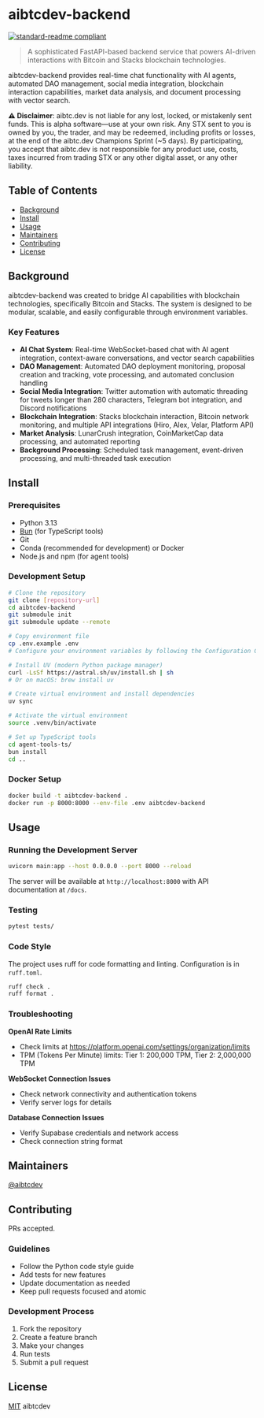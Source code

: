 # aibtcdev-backend

[![standard-readme compliant](https://img.shields.io/badge/readme%20style-standard-brightgreen.svg?style=flat-square)](https://github.com/RichardLitt/standard-readme)

> A sophisticated FastAPI-based backend service that powers AI-driven interactions with Bitcoin and Stacks blockchain technologies.

aibtcdev-backend provides real-time chat functionality with AI agents, automated DAO management, social media integration, blockchain interaction capabilities, market data analysis, and document processing with vector search.

**⚠️ Disclaimer**: aibtc.dev is not liable for any lost, locked, or mistakenly sent funds. This is alpha software—use at your own risk. Any STX sent to you is owned by you, the trader, and may be redeemed, including profits or losses, at the end of the aibtc.dev Champions Sprint (~5 days). By participating, you accept that aibtc.dev is not responsible for any product use, costs, taxes incurred from trading STX or any other digital asset, or any other liability.

## Table of Contents

- [Background](#background)
- [Install](#install)
- [Usage](#usage)
- [Maintainers](#maintainers)
- [Contributing](#contributing)
- [License](#license)

## Background

aibtcdev-backend was created to bridge AI capabilities with blockchain technologies, specifically Bitcoin and Stacks. The system is designed to be modular, scalable, and easily configurable through environment variables.

### Key Features

- **AI Chat System**: Real-time WebSocket-based chat with AI agent integration, context-aware conversations, and vector search capabilities
- **DAO Management**: Automated DAO deployment monitoring, proposal creation and tracking, vote processing, and automated conclusion handling
- **Social Media Integration**: Twitter automation with automatic threading for tweets longer than 280 characters, Telegram bot integration, and Discord notifications
- **Blockchain Integration**: Stacks blockchain interaction, Bitcoin network monitoring, and multiple API integrations (Hiro, Alex, Velar, Platform API)
- **Market Analysis**: LunarCrush integration, CoinMarketCap data processing, and automated reporting
- **Background Processing**: Scheduled task management, event-driven processing, and multi-threaded task execution


## Install

### Prerequisites

- Python 3.13
- [Bun](https://bun.sh/) (for TypeScript tools)
- Git
- Conda (recommended for development) or Docker
- Node.js and npm (for agent tools)

### Development Setup

```bash
# Clone the repository
git clone [repository-url]
cd aibtcdev-backend
git submodule init
git submodule update --remote

# Copy environment file
cp .env.example .env
# Configure your environment variables by following the Configuration Guide

# Install UV (modern Python package manager)
curl -LsSf https://astral.sh/uv/install.sh | sh
# Or on macOS: brew install uv

# Create virtual environment and install dependencies
uv sync

# Activate the virtual environment
source .venv/bin/activate

# Set up TypeScript tools
cd agent-tools-ts/
bun install
cd ..
```

### Docker Setup

```bash
docker build -t aibtcdev-backend .
docker run -p 8000:8000 --env-file .env aibtcdev-backend
```

## Usage

### Running the Development Server

```bash
uvicorn main:app --host 0.0.0.0 --port 8000 --reload
```

The server will be available at `http://localhost:8000` with API documentation at `/docs`.

### Testing

```bash
pytest tests/
```

### Code Style

The project uses ruff for code formatting and linting. Configuration is in `ruff.toml`.

```bash
ruff check .
ruff format .
```

### Troubleshooting

**OpenAI Rate Limits**
- Check limits at https://platform.openai.com/settings/organization/limits
- TPM (Tokens Per Minute) limits: Tier 1: 200,000 TPM, Tier 2: 2,000,000 TPM

**WebSocket Connection Issues**
- Check network connectivity and authentication tokens
- Verify server logs for details

**Database Connection Issues**
- Verify Supabase credentials and network access
- Check connection string format

## Maintainers

[@aibtcdev](https://github.com/aibtcdev)

## Contributing

PRs accepted.

### Guidelines

- Follow the Python code style guide
- Add tests for new features
- Update documentation as needed
- Keep pull requests focused and atomic

### Development Process

1. Fork the repository
2. Create a feature branch
3. Make your changes
4. Run tests
5. Submit a pull request

## License

[MIT](LICENSE) aibtcdev
